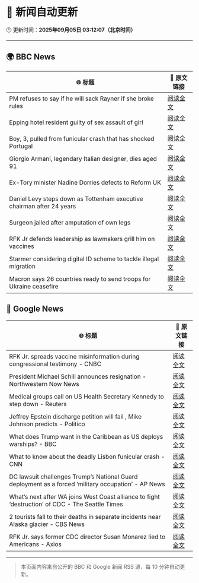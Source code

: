 # 🧠 新闻自动更新

🕒 更新时间：**2025年09月05日 03:12:07（北京时间）**

---

## 🌍 BBC News

| 🌐 标题 | 🔗 原文链接 |
|--------|-------------|
| PM refuses to say if he will sack Rayner if she broke rules | [阅读全文](https://www.bbc.com/news/articles/ce321d2n45vo?at_medium=RSS&at_campaign=rss) |
| Epping hotel resident guilty of sex assault of girl | [阅读全文](https://www.bbc.com/news/articles/cde3w04jwjzo?at_medium=RSS&at_campaign=rss) |
| Boy, 3, pulled from funicular crash that has shocked Portugal | [阅读全文](https://www.bbc.com/news/articles/cgrqj7ydr0ko?at_medium=RSS&at_campaign=rss) |
| Giorgio Armani, legendary Italian designer, dies aged 91 | [阅读全文](https://www.bbc.com/news/articles/ceq25w34lv4o?at_medium=RSS&at_campaign=rss) |
| Ex-Tory minister Nadine Dorries defects to Reform UK | [阅读全文](https://www.bbc.com/news/articles/cj9zld87y1go?at_medium=RSS&at_campaign=rss) |
| Daniel Levy steps down as Tottenham executive chairman after 24 years | [阅读全文](https://www.bbc.com/sport/football/articles/c9qng2rj38do?at_medium=RSS&at_campaign=rss) |
| Surgeon jailed after amputation of own legs | [阅读全文](https://www.bbc.com/news/articles/c5yvpx20le2o?at_medium=RSS&at_campaign=rss) |
| RFK Jr defends leadership as lawmakers grill him on vaccines | [阅读全文](https://www.bbc.com/news/articles/cn4l7p771m4o?at_medium=RSS&at_campaign=rss) |
| Starmer considering digital ID scheme to tackle illegal migration | [阅读全文](https://www.bbc.com/news/articles/c5y5379djl3o?at_medium=RSS&at_campaign=rss) |
| Macron says 26 countries ready to send troops for Ukraine ceasefire | [阅读全文](https://www.bbc.com/news/articles/czxwl15w2qko?at_medium=RSS&at_campaign=rss) |

## 📰 Google News

| 🌐 标题 | 🔗 原文链接 |
|--------|-------------|
| RFK Jr. spreads vaccine misinformation during congressional testimony - CNBC | [阅读全文](https://news.google.com/rss/articles/CBMiqAFBVV95cUxQenRRZnctWUpPVHAzYldiVm9pTlFxNzQxdm1YWGxKNTlVNkZ5cHhzWDdkek8wRHZpcjhtQ3NtMkJIb3lNTkxPRDVzNDZ2Z3A3QkxVT3I2TE5oMGFUMFB0SUtwejZ6TUZ6eUVMQmtKV3lZMno1SmhxMmdURmVDcURsR0hWS3NqSXVXdEw3bzNrME5QWjV0QUVTYmRjb2xwOWotcmdZejUyLUnSAa4BQVVfeXFMTTltakVtWmFiYVJiWXA2VDRHNVJkU0kzUVZISnIyb1NYb2thQjRvbGIxTVBpNV9xTVRIalp3YU1aSVFwQzRqNlgxNzFKdm04RDlUeXpnekVEdmhieFpVbVhQWkRtdzVVU3lzbndsVzNzN25JSl9NOHQtRWxuTXNwdnFkWEpFRnVLaVVkVXJ2ampIX3ZhaGd2SzlIR1JTSWxCOGE1ZTJ6aU5wOGZCdlBB?oc=5) |
| President Michael Schill announces resignation - Northwestern Now News | [阅读全文](https://news.google.com/rss/articles/CBMimAFBVV95cUxOX0dpRGpreDVSNEJ6bVE5QTdHSFBUb1pYZDMxcHItaVZacllGM3dtMjU3WVNDaU9rMnpSWmJTZEJSRUFKWmNDcWJvTVhWODM1dVUwOVFMazFnMGthTVQtNmVPb0FwbFAwM3dZYkpjZzk2ZWs4QWZ4WTR2eThaemctY1ZRaU1nMjNnTU1zbFR4VlN1N2xiM2ZFQg?oc=5) |
| Medical groups call on US Health Secretary Kennedy to step down - Reuters | [阅读全文](https://news.google.com/rss/articles/CBMiyAFBVV95cUxNQnZCRnJNUGJnVm9rWXJRM09vOVJmckdBUDBnLVNmS2pEem12andnalpHN1FWMVg3Q2pydHRjMDFKWjlNRUlWelJGQlVERlg3ZVczOUZsQ0RBeVlqWkZLVnFxTU01UXRRejJKajV6ajJOMWJIdzM3Y0k2TW9MRjBjcHdDY3hPZHNvX2JCcmhsSnQxTVlKSE9TWDFyeHk1S0lreFYtdFZpSW54VEVjWGdxVUpmclZUY2c5VDl4ZEZXSFBtN1d3RXpYYg?oc=5) |
| Jeffrey Epstein discharge petition will fail , Mike Johnson predicts - Politico | [阅读全文](https://news.google.com/rss/articles/CBMirwFBVV95cUxOZkUtSGlYU3VvZ1IxTDVTTlhUcXpTdkxiOXRDR3N0T0xVQVdIZFNRMVJCejhuQVZPd3J0S1FnNExWRTdDZm0tdkltVFFOaEJFQ3BVZVNyMDYzSk1CbHFLa2Z1Rjd0blIzZjJkNVI0d1dGWmNvSkFLbmpONTVMOFhwVVcwSlRVb01Sd3llb29uZkpFei1fVmlIUlZfQ1ZTRHBHbGkwb3h1MHctRUN2ZnpR?oc=5) |
| What does Trump want in the Caribbean as US deploys warships? - BBC | [阅读全文](https://news.google.com/rss/articles/CBMiWkFVX3lxTFAtUU5Ga3U5U3NNdVdfUk5YRTBuMlFxZmkyOHVUSHBZbDF0TElxbDNKbjlwMVQ4eDlTLTk0WEZfQWRWSFZOLTZfN09QR1JoM21KUkw0RzZ1MDhhQdIBX0FVX3lxTE8zWmtDNFI4THhYU0hMLVVuZlRqeUplRFNpNlRXbk1fN0VaSUQ4cExIdmd0ZnJxRkZTRWdkNVlxOE5MaWRnOUYwc3NKNWRmUmZHcTk5bzN1Wmx6dTAxYldZ?oc=5) |
| What to know about the deadly Lisbon funicular crash - CNN | [阅读全文](https://news.google.com/rss/articles/CBMif0FVX3lxTE1IMnlPc3lnMHRkQkhZX0dvRV9CNkJnQkxFLVdTdmJKbUlyOVcyUGpydzVDM3g3LVFLTnkyTHJTSnR0Vkx5dG8xY3ctQW5nMVB4eVRzSVpSWHBNSHVWdFZLV20teHVHcXNIZGlMMDNOWktFR2M0WUxIV3cyaUlTaDA?oc=5) |
| DC lawsuit challenges Trump’s National Guard deployment as a forced ‘military occupation’ - AP News | [阅读全文](https://news.google.com/rss/articles/CBMiuwFBVV95cUxPcWhRQmxLRjhXQ0VzUTRxTGpPdmRkTnJXUm5LQm9qdzhKcDhDeUZVeW0welg3VkJqZzctTDV4dmFZbDV4Wk1yeHFHM0plcWdsNTlTeGpXcXQwb01velY1SlQyZ0hsSXM0U1BZTXF6MFRpQkVlZkt2cEdweTFubmJZanFMSnladDVPMlUyRFMzbi11UGp1RTVvTTBWalZFbWNhaVk5bVhLbnBZVDZMR3VwaUhnWU1hNU9UWHJz?oc=5) |
| What’s next after WA joins West Coast alliance to fight ‘destruction’ of CDC - The Seattle Times | [阅读全文](https://news.google.com/rss/articles/CBMiuwFBVV95cUxOLV8xZ2J5WkhvSUpQSlFDMjNmOHVidGVPcTVXa2xCR0dvclRtWTlVX2hlWHRfRVNPQUl5UnE1SEpDSjJoM29TNmJXaC16WWR5ZTEzczM5emRISVVCNXpjbnFfWk5md3BsT0VqS25uU1BJSTlRZ0M4Q3AweGl0cV9oRkhXc3YxYThneHVZVG9tcGF5YXl4T1JyY09YUFY5T296eVc5STJxcDlQMnVGUXZJdnQ4d3ZGMDRTVHVF?oc=5) |
| 2 tourists fall to their deaths in separate incidents near Alaska glacier - CBS News | [阅读全文](https://news.google.com/rss/articles/CBMic0FVX3lxTE5sRFEtNXlDMW9CajFjSGc2RU5qMmJRM195aFFlMzRQa2thRUdpRnZFOEd4aVBSb3d1OGhoV3pEMFNiUHhMZ3RtMEQwWjhlXzFGclp6THhxNzUzQWhIMUZ2eFhGQVQyWjBhRkxLZTQ2VGFsc2fSAXhBVV95cUxNNzJ5dUpsT3hVbDRCSHFtNVdzd2xLWGpWdENmcmpGYnFSdlFtRnJ0M1FWVzFRMnktY29NQmEzNkhBWHU0b2w0Q3N3LTd6Zml0Mk9QeHJJbTZqRTNieW5MNXB4RW1iUVNhTmR0WUt4T0FYVndPTUx3a1E?oc=5) |
| RFK Jr. says former CDC director Susan Monarez lied to Americans - Axios | [阅读全文](https://news.google.com/rss/articles/CBMie0FVX3lxTE00SzF6VmVIOUt4dTFmTzNhcHJwVWNPcGdKNjIxeGJ4d0NUWkpac21vOVptX2lWT0ZYSmprM3BBVWxZZVZJeTg0bm9qOUcyT0JydjBTR3BJRk55Yi1rUHFfWW83RGxqVnNvY29SV091TWRQMEE4ZXdZd0xyUQ?oc=5) |

---
> 本页面内容来自公开的 BBC 和 Google 新闻 RSS 源，每 10 分钟自动更新。